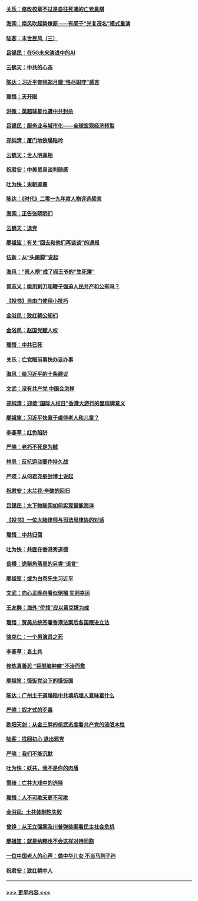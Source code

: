 #### [关乐：修改校章不过是自往死凑的亡党臭棋](../pages/nsc993/n11735097.md?t=12210633) 
#### [海网：南风吹起势燎原——有感于“光复茂名”模式重演](../pages/nsc993/n11732308.md?t=12210633) 
#### [陆客：末世民风（三）](../pages/nsc993/n11732211.md?t=12210633) 
#### [吕锡民：在5G未来演进中的AI](../pages/nsc993/n11730010.md?t=12210633) 
#### [云鹤天：中共的心态](../pages/nsc993/n11729906.md?t=12210633) 
#### [陈达：习近平夸林郑月娥“恪尽职守”感言](../pages/nsc993/n11729881.md?t=12210633) 
#### [理悟：天开眼](../pages/nsc993/n11729699.md?t=12210633) 
#### [洪微：英超球星也遭中共封杀](../pages/nsc993/n11727243.md?t=12210633) 
#### [吕锡民：服务业与城市化——全球宏观经济转型](../pages/nsc993/n11725845.md?t=12210633) 
#### [郑纯清：厦门地铁塌陷吟](../pages/nsc993/n11725813.md?t=12210633) 
#### [云鹤天：世人明真相](../pages/nsc993/n11725621.md?t=12210633) 
#### [祝君安：中美贸易谈判随感](../pages/nsc993/n11725609.md?t=12210633) 
#### [吐为快：末朝即景](../pages/nsc993/n11723365.md?t=12210633) 
#### [陈达：《时代》二零一九年度人物评选感言](../pages/nsc993/n11723337.md?t=12210633) 
#### [海网：正告张晓明们](../pages/nsc993/n11723228.md?t=12210633) 
#### [云鹤天：退党](../pages/nsc993/n11723056.md?t=12210633) 
#### [廖祖笙：有关“回去和他们再谈谈”的通报](../pages/nsc993/n11722442.md?t=12210633) 
#### [伍新：从“头踢脚”说起](../pages/nsc993/n11722429.md?t=12210633) 
#### [海风：“恶人榜”成了阎王爷的“生死簿”](../pages/nsc993/n11722272.md?t=12210633) 
#### [胥志义：能用剌刀和鞭子强迫人民共产和公有吗？](../pages/nsc993/n11720569.md?t=12210633) 
#### [【投书】自由门使用小技巧](../pages/nsc993/n11720180.md?t=12210633) 
#### [金浴凤：致红朝公知们](../pages/nsc993/n11720563.md?t=12210633) 
#### [金浴凤：赵国党赋人权](../pages/nsc993/n11720533.md?t=12210633) 
#### [理悟：中共已死](../pages/nsc993/n11720233.md?t=12210633) 
#### [关乐：亡党眼前事快办该办事](../pages/nsc993/n11719160.md?t=12210633) 
#### [海风：给习近平的十条建议](../pages/nsc993/n11717616.md?t=12210633) 
#### [文武：没有共产党 中国会怎样](../pages/nsc993/n11717584.md?t=12210633) 
#### [郑纯清：迎接“国际人权日”香港大游行的里程牌意义](../pages/nsc993/n11717417.md?t=12210633) 
#### [廖祖笙：习近平快意于虐待老人和儿童？](../pages/nsc993/n11715313.md?t=12210633) 
#### [李春草：红色陷阱](../pages/nsc993/n11715029.md?t=12210633) 
#### [严晓：老朽不死是为贼](../pages/nsc993/n11712910.md?t=12210633) 
#### [林忌：反抗运动要作持久战](../pages/nsc993/n11712623.md?t=12210633) 
#### [严晓：从何君尧册封博士说起](../pages/nsc993/n11712465.md?t=12210633) 
#### [祝君安：木兰花·辛酸的回归](../pages/nsc993/n11712381.md?t=12210633) 
#### [吕锡民：水下物联网如何实现智能海洋](../pages/nsc993/n11711158.md?t=12210633) 
#### [【投书】一位大陆律师与司法局律协的对话](../pages/nsc993/n11709675.md?t=12210633) 
#### [理悟：中共归宿](../pages/nsc993/n11710059.md?t=12210633) 
#### [吐为快：共匪在香港秀道德](../pages/nsc993/n11709979.md?t=12210633) 
#### [岳横：诡秘角落里的另类“语言”](../pages/nsc993/n11709792.md?t=12210633) 
#### [廖祖笙：或为白卷先生习近平](../pages/nsc993/n11708330.md?t=12210633) 
#### [文武：向心孟晚舟看似倒楣 实则幸运](../pages/nsc993/n11708236.md?t=12210633) 
#### [王友群：海外“侨领”应以黄克锵为戒](../pages/nsc993/n11706176.md?t=12210633) 
#### [理悟：贺美总统签署香港法案后各国跟进立法](../pages/nsc993/n11706853.md?t=12210633) 
#### [骆克仁：一个男演员之死](../pages/nsc993/n11706677.md?t=12210633) 
#### [李春草：哀土共](../pages/nsc993/n11706255.md?t=12210633) 
#### [修炼真善忍 “巨型脑肿瘤”不治而愈](../pages/nsc993/n11705340.md?t=12210633) 
#### [廖祖笙：饿饭党治下的饿饭国](../pages/nsc993/n11705085.md?t=12210633) 
#### [陈达：广州主干道塌陷中共填坑埋人意味着什么](../pages/nsc993/n11705046.md?t=12210633) 
#### [严晓：奴才式的歹毒](../pages/nsc993/n11704826.md?t=12210633) 
#### [欧阳天剑：从金三胖的核武态度看共产党的流氓本性](../pages/nsc993/n11702238.md?t=12210633) 
#### [陆客：找回初心 退出邪党](../pages/nsc993/n11702213.md?t=12210633) 
#### [严晓：我们不能沉默](../pages/nsc993/n11702110.md?t=12210633) 
#### [吐为快：妖共，我不是你的肉盾](../pages/nsc993/n11701366.md?t=12210633) 
#### [雪绮：亡共大戏中的选择](../pages/nsc993/n11699922.md?t=12210633) 
#### [理悟：人不可欺天更不可欺](../pages/nsc993/n11699657.md?t=12210633) 
#### [金浴凤:  土共体制性失败](../pages/nsc993/n11699361.md?t=12210633) 
#### [曾铮：从王立强案及川普弹劾案看民主社会危机](../pages/nsc993/n11699318.md?t=12210633) 
#### [廖祖笙：就是纳粹也不会这样对待同胞](../pages/nsc993/n11697658.md?t=12210633) 
#### [一位中国老人的心声：做中华儿女 不当马列子孙](../pages/nsc993/n11697525.md?t=12210633) 
#### [祝君安：致红朝中人](../pages/nsc993/n11697518.md?t=12210633) 

----
#### [ >>> 更早内容 <<< ](../indexes/nsc993-earlier.md)
